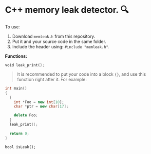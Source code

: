 
# C++ memory leak detector. :mag:

To use:
1. Download `memleak.h` from this repository.
2. Put it and your source code in the same folder.
3. Include the header using: `#include "memleak.h"`.

**Functions:**

`void leak_print();`
> It is recommended to put your code into a block `{}`, and use this function right after it.
> For example:
```C++
int main()
{
  {
    int *Foo = new int[10];
    char *ptr = new char[17];

    delete Foo;
  }
  leak_print();
  
  return 0;
}
```

`bool isLeak();`

